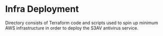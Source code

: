 # Infra Deployment

Directory consists of Terraform code and scripts used to spin up minimum AWS infrastructure in order to deploy
the S3AV antivirus service.